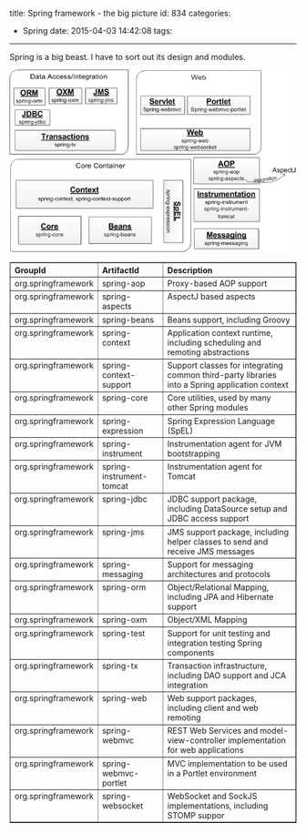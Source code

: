 title: Spring framework - the big picture
id: 834
categories:
  - Spring
date: 2015-04-03 14:42:08
tags:
---

Spring is a big beast. I have to sort out its design and modules.

![spring-big-pricture](/media/spring-big-pricture.png)
<table border="1" summary="Spring Framework Artifacts">
<thead>
<tr>
<th align="left" valign="top">GroupId</th>
<th align="left" valign="top">ArtifactId</th>
<th align="left" valign="top">Description</th>
</tr>
</thead>
<tbody>
<tr>
<td align="left" valign="top">org.springframework</td>
<td align="left" valign="top">spring-aop</td>
<td align="left" valign="top">Proxy-based AOP support</td>
</tr>
<tr>
<td align="left" valign="top">org.springframework</td>
<td align="left" valign="top">spring-aspects</td>
<td align="left" valign="top">AspectJ based aspects</td>
</tr>
<tr>
<td align="left" valign="top">org.springframework</td>
<td align="left" valign="top">spring-beans</td>
<td align="left" valign="top">Beans support, including Groovy</td>
</tr>
<tr>
<td align="left" valign="top">org.springframework</td>
<td align="left" valign="top">spring-context</td>
<td align="left" valign="top">Application context runtime, including scheduling and remoting abstractions</td>
</tr>
<tr>
<td align="left" valign="top">org.springframework</td>
<td align="left" valign="top">spring-context-support</td>
<td align="left" valign="top">Support classes for integrating common third-party libraries into a Spring application context</td>
</tr>
<tr>
<td align="left" valign="top">org.springframework</td>
<td align="left" valign="top">spring-core</td>
<td align="left" valign="top">Core utilities, used by many other Spring modules</td>
</tr>
<tr>
<td align="left" valign="top">org.springframework</td>
<td align="left" valign="top">spring-expression</td>
<td align="left" valign="top">Spring Expression Language (SpEL)</td>
</tr>
<tr>
<td align="left" valign="top">org.springframework</td>
<td align="left" valign="top">spring-instrument</td>
<td align="left" valign="top">Instrumentation agent for JVM bootstrapping</td>
</tr>
<tr>
<td align="left" valign="top">org.springframework</td>
<td align="left" valign="top">spring-instrument-tomcat</td>
<td align="left" valign="top">Instrumentation agent for Tomcat</td>
</tr>
<tr>
<td align="left" valign="top">org.springframework</td>
<td align="left" valign="top">spring-jdbc</td>
<td align="left" valign="top">JDBC support package, including DataSource setup and JDBC access support</td>
</tr>
<tr>
<td align="left" valign="top">org.springframework</td>
<td align="left" valign="top">spring-jms</td>
<td align="left" valign="top">JMS support package, including helper classes to send and receive JMS messages</td>
</tr>
<tr>
<td align="left" valign="top">org.springframework</td>
<td align="left" valign="top">spring-messaging</td>
<td align="left" valign="top">Support for messaging architectures and protocols</td>
</tr>
<tr>
<td align="left" valign="top">org.springframework</td>
<td align="left" valign="top">spring-orm</td>
<td align="left" valign="top">Object/Relational Mapping, including JPA and Hibernate support</td>
</tr>
<tr>
<td align="left" valign="top">org.springframework</td>
<td align="left" valign="top">spring-oxm</td>
<td align="left" valign="top">Object/XML Mapping</td>
</tr>
<tr>
<td align="left" valign="top">org.springframework</td>
<td align="left" valign="top">spring-test</td>
<td align="left" valign="top">Support for unit testing and integration testing Spring components</td>
</tr>
<tr>
<td align="left" valign="top">org.springframework</td>
<td align="left" valign="top">spring-tx</td>
<td align="left" valign="top">Transaction infrastructure, including DAO support and JCA integration</td>
</tr>
<tr>
<td align="left" valign="top">org.springframework</td>
<td align="left" valign="top">spring-web</td>
<td align="left" valign="top">Web support packages, including client and web remoting</td>
</tr>
<tr>
<td align="left" valign="top">org.springframework</td>
<td align="left" valign="top">spring-webmvc</td>
<td align="left" valign="top">REST Web Services and model-view-controller implementation for web applications</td>
</tr>
<tr>
<td align="left" valign="top">org.springframework</td>
<td align="left" valign="top">spring-webmvc-portlet</td>
<td align="left" valign="top">MVC implementation to be used in a Portlet environment</td>
</tr>
<tr>
<td align="left" valign="top">org.springframework</td>
<td align="left" valign="top">spring-websocket</td>
<td align="left" valign="top">WebSocket and SockJS implementations, including STOMP suppor</td>
</tr>
</tbody>
</table>
&nbsp;